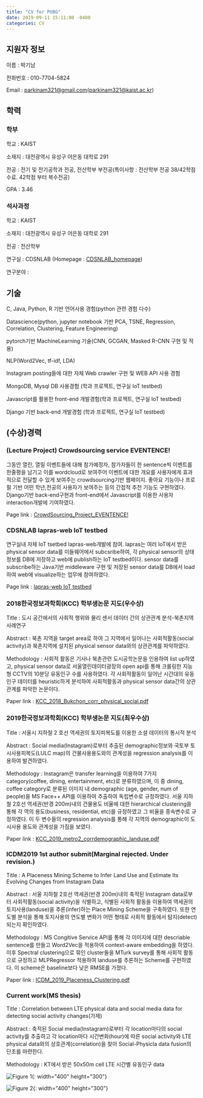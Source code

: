```yaml
---
title: "CV for PUBG"
date: 2019-09-11 15:11:00 -0400
categories: CV
---
```


## 지원자 정보

이름 : 박기남

전화번호 : 010-7704-5824

Email : parkinam321@gmail.com(parkinam321@kaist.ac.kr)

## 학력

### 학부

학교 : KAIST

소재지 : 대전광역시 유성구 어은동 대학로 291

전공 : 전기 및 전기공학과 전공, 전산학부 부전공(특이사항 : 전산학부 전공 38/42학점 수료. 42학점 부터 복수전공)

GPA : 3.46

### 석사과정

학교 : KAIST

소재지 : 대전광역시 유성구 어은동 대학로 291

전공 : 전산학부 

연구실 : CDSNLAB (Homepage : <a href="http://cds.kaist.ac.kr/" target="_blank">CDSNLAB_homepage</a>)

연구분야 : 

## 기술

C, Java, Python, R 기반 언어사용 경험(python 관련 경험 다수)

Datascience(python, jupyter notebook 기반 PCA, TSNE, Regression, Correlation, Clustering, Feature Engineering)

pytorch기반 MachineLearning 기술(CNN, GCGAN, Masked R-CNN 구현 및 적용)

NLP(Word2Vec, tf-idf, LDA)

Instagram posting들에 대한 자체 Web crawler 구현 및 WEB API 사용 경험

MongoDB, Mysql DB 사용경험 (학과 프로젝트, 연구실 IoT testbed)

Javascript를 활용한 front-end 개발경험(학과 프로젝트, 연구실 IoT testbed)

Django 기반 back-end 개발경험 (학과 프로젝트, 연구실 IoT testbed)

## (수상)경력

### (Lecture Project) Crowdsourcing service EVENTENCE!

그동안 열린, 열릴 이벤트들에 대해 참가예정자, 참가자들이 한 sentence씩 이벤트를 한줄평을 남기고 이를 wordcloud로 보여주어 이벤트에 대한 개요를 
사용자에게 효과적으로 전달할 수 있게 보여주는 crowdsourcing기반 웹페이지. 좋아요 기능이나 프로필 기반 어떤 학년,전공의 사용자가 보여주는 등의 간접적 추천 기능도 구현하였다. Django기반 back-end구현과 front-end에서 Javascript를 이용한 사용자 interaction개발에 기여하였다.

Page link : <a href="http://kinamsalad.pythonanywhere.com/" target="_blank">CrowdSourcing_Project_EVENTENCE!</a>

### CDSNLAB lapras-web IoT testbed

연구실내 자체 IoT tsetbed lapras-web개발에 참여. lapras는 여러 IoT에서 받은 physical sensor data를 미들웨어에서 subcsribe하여, 각 physical sensor의 상태정보를 DB에 저장하고 web에 publish하는 IoT testbed이다. sensor data를 subscribe하는 Java기반 middleware 구현 및 저장된 sensor data를 DB에서 load하여 web에 visualize하는 업무에 참여하였다.

Page link : <a href="http://lapras.kaist.ac.kr" target="_blank">lapras-web IoT testbed</a>

### 2018한국정보과학회(KCC) 학부생논문 지도(우수상)

Title : 도시 공간에서의 사회적 행위와 물리 센서 데이터 간의 상관관계 분석-북촌지역 사례연구

Abstract : 북촌 지역을 target area로 하여 그 지역에서 일어나는 사회적활동(social activity)과 북촌지역에 설치된 physical sensor data와의 상관관계를 파악하였다. 

Methodology : 사회적 활동은 기사나 북촌관련 도시공학논문을 인용하여 list up하였고, physical sensor data로 서울열린데이터광장의 open api를 통해 크롤링한 지능형 CCTV의 10분당 유동인구 수를 사용하였다. 각 사회적활동이 일어난 시간대의 유동인구 데이터를 heuristic하게 분석하여 사회적활동과 physical sensor data간의 상관관계를 파악한 논문이다.

Paper link : <a href="../../pdf_folder/2018KCC.pdf" target="_blank">KCC_2018_Bukchon_corr_physical_social.pdf</a>

### 2019한국정보과학회(KCC) 학부생논문 지도(최우수상)

Title : 서울시 지하철 2 호선 역세권의 토지피복도를 이용한 소셜 데이터의 통시적 분석

Abstract : Social media(Instagram)로부터 추출된 demographic정보와 국토부 토시사용피복도(LULC map)의 건물사용용도와의 관계성을 regression analysis를 이용하여 발견하였다. 

Methodology : Instagram은 transfer learning을 이용하여 7가지 category(coffee, dining, entertainment, etc)로 분류하였으며, 이 중 dining, coffee category로 분류된 이미지 내 demographic (age, gender, num of people)을 MS Face++ API를 이용하여 추출하여 독립변수로 규정하였다. 서울 지하철 2호선 역세권(반경 200m)내의 건물용도 비율에 대한 hierarchical clustering을 통해 각 역의 용도(business, residential, etc)를 규정하였고 그 비율을 종속변수로 규정하였다. 이 두 변수들의 regression analysis를 통해 각 지역의 demographic이 도시사용 용도와 관계성을 가짐을 보였다. 

Paper link : <a href="../../pdf_folder/2019KCC.pdf" target="_blank">KCC_2019_metro2_corrdemographic_landuse.pdf</a>

### ICDM2019 1st author submit(Marginal rejected. Under revision.)

Title : A Placeness Mining Scheme to Infer Land Use and Estimate Its Evolving Changes from Instagram Data

Abstract : 서울 지하철 2호선 역세권(반경 200m)내의 축적된 Instagram data로부터 사회적활동(social activity)을 식별하고, 식별된 사회적 활동을 이용하여 역세권의 토지사용(landuse)을 추론(infer)하는 Place Mining Scheme을 구축하였다. 또한 연도별 분석을 통해  토지사용의 연도별 변화가 어떤 형태로 사회적 활동에서 탐지(detect)되는지 확인하였다. 

Methodology : MS Congitive Service API를 통해 각 이미지에 대한 descriable sentence를 만들고 Word2Vec을 적용하여 context-aware embedding을 하였다. 이후 Spectral clustering으로 묶인 cluster들을 MTurk survey를 통해 사회적 활동으로 규정하고 MLPRegressor 적용하여 landuse를 추론하는 Scheme를 구현하였다. 이 scheme은 baseline보다 낮은 RMSE를 가졌다. 

Paper link : <a href="../../pdf_folder/2019ICDM.pdf" target="_blank">ICDM_2019_Placeness_Clustering.pdf</a>

### Current work(MS thesis)

Title : Correlation between LTE physical data and social media data for detecting social activity changes(가제)

Abstract : 축적된 Social media(Instagram)로부터 각 location마다의 social activity를 추출하고 각 location마다 시간변화(hour)에 따른 social activity와 LTE physical data와의 상호관계(correlation)을 찾아 Social-Physicla data fusion의 단초를 마련한다.

Methodology : KT에서 받은 50x50m cell LTE 시간별 유동인구 data


![Figure 1](https://KinamSalad.github.io/image_folder/LTE_hongik_image.png){: width="400" height="300"}

![Figure 2](https://KinamSalad.github.io/image_folder/INSTA_hongik_image.png){: width="400" height="300"}
